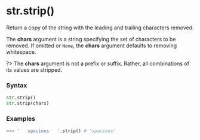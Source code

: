 # str.strip()

Return a copy of the string with the leading and trailing characters removed.

The **chars** argument is a string specifying the set of characters to be removed. If omitted or `None`, the **chars** argument defaults to removing whitespace.

?> The **chars** argument is not a prefix or suffix. Rather, all combinations of its values are stripped.

### Syntax

```python
str.strip()
str.strip(chars)
```

### Examples

```python
>>> '   spacious   '.strip() # 'spacious'
```